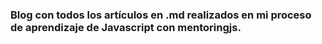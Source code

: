 
### Blog con todos los artículos en .md realizados en mi proceso de aprendizaje de Javascript con mentoringjs.
